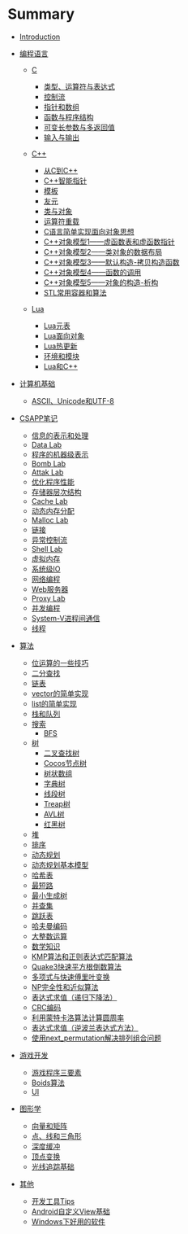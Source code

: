 # Summary

* [Introduction](README.md)

* [编程语言]()
    * [C]()
        * [类型、运算符与表达式](/programming_language/C/类型、运算符与表达式.md)
        * [控制流](/programming_language/C/控制流.md)
        * [指针和数组](/programming_language/C/指针和数组.md)
        * [函数与程序结构](/programming_language/C/函数与程序结构.md)
        * [可变长参数与多返回值](/programming_language/C/可变长参数与多返回值.md)
        * [输入与输出](/programming_language/C/输入与输出.md)

    * [C++]()
        * [从C到C++](/programming_language/Cpp/从C到C++.md)
        * [C++智能指针](/programming_language/Cpp/C++智能指针.md)
        * [模板](/programming_language/Cpp/模板.md)
        * [友元](/programming_language/Cpp/友元.md)
        * [类与对象](/programming_language/Cpp/类与对象.md)
        * [运算符重载](/programming_language/Cpp/运算符重载.md)
        * [C语言简单实现面向对象思想](/programming_language/Cpp/C语言简单实现面向对象思想.md)
        * [C++对象模型1——虚函数表和虚函数指针](/programming_language/Cpp/C++对象模型1——虚函数表和虚函数指针.md)
        * [C++对象模型2——类对象的数据布局](/programming_language/Cpp/C++对象模型2——类对象的数据布局.md)
        * [C++对象模型3——默认构造-拷贝构造函数](/programming_language/Cpp/C++对象模型3——默认构造-拷贝构造函数.md)
        * [C++对象模型4——函数的调用](/programming_language/Cpp/C++对象模型4——函数的调用.md)
        * [C++对象模型5——对象的构造-析构](/programming_language/Cpp/C++对象模型5——对象的构造-析构.md)
        * [STL常用容器和算法](/programming_language/Cpp/STL常用容器和算法.md)


    * [Lua]()
        * [Lua元表](/programming_language/Lua/Lua元表.md)
        * [Lua面向对象](/programming_language/Lua/Lua面向对象.md)
        * [Lua热更新](/programming_language/Lua/Lua热更新.md)
        * [环境和模块](/programming_language/Lua/环境和模块.md)
        * [Lua和C++](/programming_language/Lua/Lua和C++.md)

* [计算机基础]()
    * [ASCII、Unicode和UTF-8](/basic/ascii_utf_8.md)

* [CSAPP笔记]()
    * [信息的表示和处理](/csapp/信息的表示和处理.md)
    * [Data Lab](/csapp/Data-Lab.md)
    * [程序的机器级表示](/csapp/程序的机器级表示.md)
    * [Bomb Lab](/csapp/Bomb-Lab.md)
    * [Attak Lab](/csapp/Attack-Lab.md)
    * [优化程序性能](/csapp/优化程序性能.md)
    * [存储器层次结构](/csapp/存储器层次结构.md)
    * [Cache Lab](/csapp/Cache-Lab.md)
    * [动态内存分配](/csapp/动态内存分配.md)
    * [Malloc Lab](/csapp/Malloc-Lab.md)
    * [链接](/csapp/链接.md)
    * [异常控制流](/csapp/异常控制流.md)
    * [Shell Lab](/csapp/Shell-Lab.md)
    * [虚拟内存](/csapp/虚拟内存.md)
    * [系统级IO](/csapp/系统级IO.md)
    * [网络编程](/csapp/网络编程.md)
    * [Web服务器](/csapp/Web服务器.md)
    * [Proxy Lab](/csapp/Proxy-Lab.md)
    * [并发编程](/csapp/并发编程.md)
    * [System-V进程间通信](/csapp/System-V进程间通信.md)
    * [线程](/csapp/线程.md)

* [算法]()
    * [位运算的一些技巧](/algorithm/位运算的一些技巧.md)
    * [二分查找](/algorithm/二分查找.md)
    * [链表](/algorithm/链表.md)
    * [vector的简单实现](/algorithm/vector的简单实现.md)
    * [list的简单实现](/algorithm/list的简单实现.md)
    * [栈和队列](/algorithm/栈和队列.md)
    * [搜索]()
        * [BFS](/algorithm/search/BFS.md)
    * [树]()
        * [二叉查找树](/algorithm/tree/二叉查找树.md)
        * [Cocos节点树](/algorithm/tree/Cocos节点树.md)
        * [树状数组](/algorithm/tree/树状数组.md)
        * [字典树](/algorithm/tree/字典树.md)
        * [线段树](/algorithm/tree/线段树.md)
        * [Treap树](/algorithm/tree/Treap树.md)
        * [AVL树](/algorithm/tree/AVL树.md)
        * [红黑树](/algorithm/tree/红黑树.md)
    * [堆](/algorithm/堆.md)
    * [排序](/algorithm/sort.md)
    * [动态规划](/algorithm/DP.md)
    * [动态规划基本模型](/algorithm/动态规划基本模型.md)
    * [哈希表](/algorithm/哈希表.md)
    * [最短路](/algorithm/最短路.md)
    * [最小生成树](/algorithm/最小生成树.md)
    * [并查集](/algorithm/并查集.md)
    * [跳跃表](/algorithm/跳跃表.md)
    * [哈夫曼编码](/algorithm/哈夫曼编码.md)
    * [大整数运算](/algorithm/大整数运算.md)
    * [数学知识](/algorithm/数学知识.md)
    * [KMP算法和正则表达式匹配算法](/algorithm/KMP算法和正则表达式匹配算法.md)
    * [Quake3快速平方根倒数算法](/algorithm/Quake3快速平方根倒数算法.md)
    * [多项式与快速傅里叶变换](/algorithm/多项式与快速傅里叶变换.md)
    * [NP完全性和近似算法](/algorithm/NP完全性和近似算法.md)
    * [表达式求值（递归下降法）](/algorithm/表达式求值（递归下降法）.md)
    * [CRC编码](/algorithm/CRC编码.md)
    * [利用蒙特卡洛算法计算圆周率](/algorithm/利用蒙特卡洛算法计算圆周率.md)
    * [表达式求值（逆波兰表达式方法）](/algorithm/表达式求值（逆波兰表达式方法）.md)
    * [使用next_permutation解决排列组合问题](/algorithm/使用next_permutation解决排列组合问题.md)
    
    

* [游戏开发]()
    * [游戏程序三要素](/game_development/game_loop.md)
    * [Boids算法](/game_development/Boids算法.md)
    * [UI](/game_development/UI.md)

* [图形学]()
    * [向量和矩阵](/game_development/CG/向量和矩阵.md)
    * [点、线和三角形](/game_development/CG/点、线和三角形.md)
    * [深度缓冲](/game_development/CG/深度缓冲.md)
    * [顶点变换](/game_development/CG/顶点变换.md)
    * [光线追踪基础](/game_development/CG/光线追踪基础.md)

* [其他]()
    * [开发工具Tips](/other/开发工具Tips.md)
    * [Android自定义View基础](/basic/android/自定义View基础.md)
    * [Windows下好用的软件](/other/Windows下好用的软件.md)
